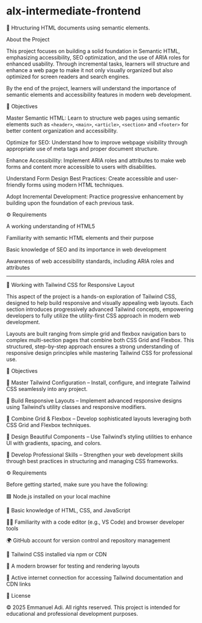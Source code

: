 # alx-intermediate-frontend

🧱 Htructuring HTML documents using semantic elements.

About the Project

This project focuses on building a solid foundation in Semantic HTML, emphasizing accessibility, SEO optimization, and the use of ARIA roles for enhanced usability. Through incremental tasks, learners will structure and enhance a web page to make it not only visually organized but also optimized for screen readers and search engines.

By the end of the project, learners will understand the importance of semantic elements and accessibility features in modern web development.

🎯 Objectives

Master Semantic HTML:
Learn to structure web pages using semantic elements such as <code>&lt;header&gt;</code>, <code>&lt;main&gt;</code>, <code>&lt;article&gt;</code>, <code>&lt;section&gt;</code> and <code>&lt;footer&gt;</code> for better content organization and accessibility.

Optimize for SEO:
Understand how to improve webpage visibility through appropriate use of meta tags and proper document structure.

Enhance Accessibility:
Implement ARIA roles and attributes to make web forms and content more accessible to users with disabilities.

Understand Form Design Best Practices:
Create accessible and user-friendly forms using modern HTML techniques.

Adopt Incremental Development:
Practice progressive enhancement by building upon the foundation of each previous task.

⚙️ Requirements

A working understanding of HTML5

Familiarity with semantic HTML elements and their purpose

Basic knowledge of SEO and its importance in web development

Awareness of web accessibility standards, including ARIA roles and attributes

---

🌈 Working with Tailwind CSS for Responsive Layout

This aspect of the project is a hands-on exploration of Tailwind CSS, designed to help build responsive and visually appealing web layouts. Each section introduces progressively advanced Tailwind concepts, empowering developers to fully utilize the utility-first CSS approach in modern web development.

Layouts are built ranging from simple grid and flexbox navigation bars to complex multi-section pages that combine both CSS Grid and Flexbox. This structured, step-by-step approach ensures a strong understanding of responsive design principles while mastering Tailwind CSS for professional use.

🎯 Objectives

🧩 Master Tailwind Configuration – Install, configure, and integrate Tailwind CSS seamlessly into any project.

📱 Build Responsive Layouts – Implement advanced responsive designs using Tailwind’s utility classes and responsive modifiers.

🧱 Combine Grid & Flexbox – Develop sophisticated layouts leveraging both CSS Grid and Flexbox techniques.

🎨 Design Beautiful Components – Use Tailwind’s styling utilities to enhance UI with gradients, spacing, and colors.

💼 Develop Professional Skills – Strengthen your web development skills through best practices in structuring and managing CSS frameworks.

⚙️ Requirements

Before getting started, make sure you have the following:

🟩 Node.js
installed on your local machine

🧠 Basic knowledge of HTML, CSS, and JavaScript

🧑‍💻 Familiarity with a code editor (e.g., VS Code) and browser developer tools

🌍 GitHub account for version control and repository management

💠 Tailwind CSS installed via npm or CDN

🧭 A modern browser for testing and rendering layouts

🔗 Active internet connection for accessing Tailwind documentation and CDN links

📜 License

© 2025 Emmanuel Adi. All rights reserved.
This project is intended for educational and professional development purposes.
